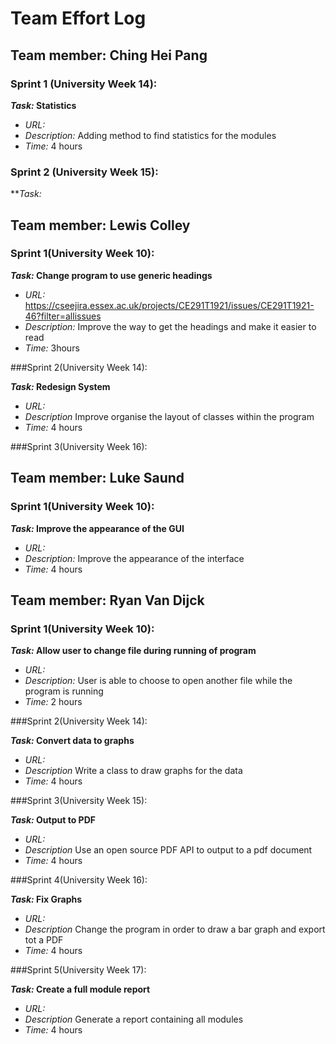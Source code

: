 # Team Effort Log

## Team member: Ching Hei Pang

### Sprint 1 (University Week 14):

***Task:* Statistics**
* *URL:*
* *Description:* Adding method to find statistics for the modules
* *Time:* 4 hours

### Sprint 2 (University Week 15):

***Task:* 


## Team member: Lewis Colley

### Sprint 1(University Week 10):

***Task:* Change program to use generic headings**
* *URL:* https://cseejira.essex.ac.uk/projects/CE291T1921/issues/CE291T1921-46?filter=allissues
* *Description:* Improve the way to get the headings and make it easier to read
* *Time:* 3hours

###Sprint 2(University Week 14):

***Task:* Redesign System**
* *URL:*
* *Description* Improve organise the layout of classes within the program
* *Time:* 4 hours


###Sprint 3(University Week 16):




## Team member: Luke Saund

### Sprint 1(University Week 10):

***Task:* Improve the appearance of the GUI**
* *URL:*
* *Description:* Improve the appearance of the interface
* *Time:* 4 hours

## Team member: Ryan Van Dijck

### Sprint 1(University Week 10):

***Task:* Allow user to change file during running of program**
* *URL:*
* *Description:* User is able to choose to open another file while the program is running
* *Time:* 2 hours


###Sprint 2(University Week 14):

***Task:* Convert data to graphs**
* *URL:*
* *Description* Write a class to draw graphs for the data
* *Time:* 4 hours

###Sprint 3(University Week 15):

***Task:* Output to PDF**
* *URL:*
* *Description* Use an open source PDF API to output to a pdf document
* *Time:* 4 hours

###Sprint 4(University Week 16):

***Task:* Fix Graphs**
* *URL:*
* *Description* Change the program in order to draw a bar graph and export tot a PDF
* *Time:* 4 hours

###Sprint 5(University Week 17):

***Task:* Create a full module report**
* *URL:*
* *Description* Generate a report containing all modules
* *Time:* 4 hours







